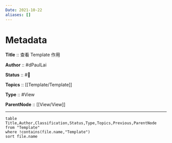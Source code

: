 ```yaml
---
Date: 2021-10-22
aliases: []
---
```


# Metadata

**Title** :: 查看 Template 作用

**Author** :: #dPaulLai

**Status** :: #🌱

**Topics** :: [[Template/Template]]

**Type** :: #View

**ParentNode** :: [[View/View]]

---

```dataview
table Title,Author,Classification,Status,Type,Topics,Previous,ParentNode
from "Template"
where !contains(file.name,"Template")
sort file.name
```
